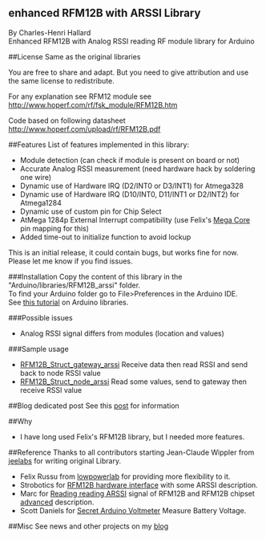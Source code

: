 enhanced RFM12B with ARSSI Library
----------------------------------
By Charles-Henri Hallard
<br/>
Enhanced RFM12B with Analog RSSI reading RF module library for Arduino

##License
Same as the original libraries

You are free to share and adapt. But you need to give attribution and use the same license to redistribute.

For any explanation see RFM12 module see http://www.hoperf.com/rf/fsk_module/RFM12B.htm

Code based on following datasheet http://www.hoperf.com/upload/rf/RFM12B.pdf

##Features
List of features implemented in this library:

- Module detection (can check if module is present on board or not)
- Accurate Analog RSSI measurement (need hardware hack by soldering one wire)
- Dynamic use of Hardware IRQ (D2/INT0 or D3/INT1) for Atmega328
- Dynamic use of Hardware IRQ (D10/INT0, D11/INT1 or D2/INT2) for Atmega1284
- Dynamic use of custom pin for Chip Select 
- AtMega 1284p External Interrupt compatibility (use Felix's [Mega Core][14] pin mapping for this)
- Added time-out to initialize function to avoid lockup

This is an initial release, it could contain bugs, but works fine for now. Please let me know if you find issues.

###Installation
Copy the content of this library in the "Arduino/libraries/RFM12B_arssi" folder.
<br />
To find your Arduino folder go to File>Preferences in the Arduino IDE.
<br/>
See [this tutorial][1] on Arduino libraries.
<br/>

###Possible issues
- Analog RSSI signal differs from modules (location and values)


###Sample usage
- [RFM12B_Struct_gateway_arssi][12] Receive data then read RSSI and send back to node RSSI value
- [RFM12B_Struct_node_arssi][13] Read some values, send to gateway then receive RSSI value

##Blog dedicated post
See this [post][5] for information

##Why
- I have long used Felix's RFM12B library, but I needed more features.

##Reference
Thanks to all contributors starting Jean-Claude Wippler from [jeelabs][6] for writing original Library.

- Felix Russu from [lowpowerlab][7] for providing more flexibility to it.
- Strobotics for [RFM12B hardware interface][8] with some ARSSI description.
- Marc for [Reading reading ARSSI][9] signal of RFM12B and RFM12B chipset [advanced][10] description.
- Scott Daniels for [Secret Arduino Voltmeter][11] Measure Battery Voltage.

##Misc
 See news and other projects on my [blog][4] 
 
[1]: http://learn.adafruit.com/arduino-tips-tricks-and-techniques/arduino-libraries
[4]: http://hallard.me
[5]: http://hallard.me/RFM12B_arssi-library/
[6]: http://jeelabs.org/about/
[7]: http://lowpowerlab.com/about/
[8]: http://blog.strobotics.com.au/2008/06/17/rfm12-tutorial-part2/
[9]: http://http://scurvyrat.com/2011/06/14/reading-the-arssi-pin-on-the-si4221hoperf-12b/
[10]: http://scurvyrat.com/2011/06/06/silicon-labs-chips/
[11]: http://provideyourown.com/2012/secret-arduino-voltmeter-measure-battery-voltage/
[12]: https://github.com/hallard/RFM12B_arssi/blob/master/Examples/RFM12B_Struct_gateway_arssi/RFM12B_Struct_gateway_arssi.ino
[13]: https://github.com/hallard/RFM12B_arssi/blob/master/Examples/RFM12B_Struct_node_arssi/RFM12B_Struct_node_arssi.ino
[14]: https://github.com/LowPowerLab/Moteino/tree/master/MEGA/Core

